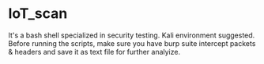 # IoT_scan
It's a bash shell specialized in security testing. Kali environment suggested. Before running the scripts, make sure you have burp suite intercept packets &amp; headers and save it as text file for further analyize. 

